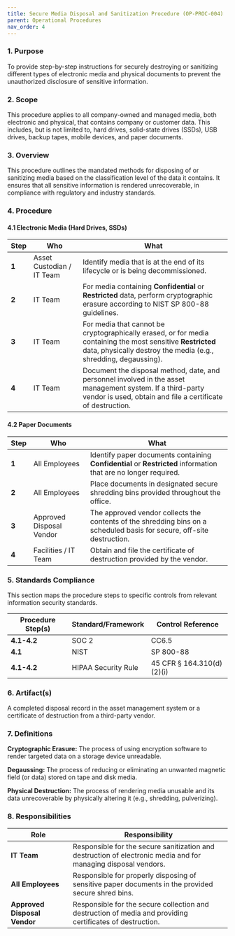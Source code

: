 ```yaml
---
title: Secure Media Disposal and Sanitization Procedure (OP-PROC-004)
parent: Operational Procedures
nav_order: 4
---
```

### 1. Purpose

To provide step-by-step instructions for securely destroying or sanitizing different types of electronic media and physical documents to prevent the unauthorized disclosure of sensitive information.

### 2. Scope

This procedure applies to all company-owned and managed media, both electronic and physical, that contains company or customer data. This includes, but is not limited to, hard drives, solid-state drives (SSDs), USB drives, backup tapes, mobile devices, and paper documents.

### 3. Overview

This procedure outlines the mandated methods for disposing of or sanitizing media based on the classification level of the data it contains. It ensures that all sensitive information is rendered unrecoverable, in compliance with regulatory and industry standards.

### 4. Procedure

#### 4.1 Electronic Media (Hard Drives, SSDs)

| **Step** | **Who**                      | **What**                                                                                                                                                              |
| -------- | ---------------------------- | --------------------------------------------------------------------------------------------------------------------------------------------------------------------- |
| **1**    | Asset Custodian / IT Team    | Identify media that is at the end of its lifecycle or is being decommissioned.                                                                                        |
| **2**    | IT Team                      | For media containing **Confidential** or **Restricted** data, perform cryptographic erasure according to NIST SP 800-88 guidelines.                                     |
| **3**    | IT Team                      | For media that cannot be cryptographically erased, or for media containing the most sensitive **Restricted** data, physically destroy the media (e.g., shredding, degaussing). |
| **4**    | IT Team                      | Document the disposal method, date, and personnel involved in the asset management system. If a third-party vendor is used, obtain and file a certificate of destruction. |

#### 4.2 Paper Documents

| **Step** | **Who**                      | **What**                                                                                                                                                              |
| -------- | ---------------------------- | --------------------------------------------------------------------------------------------------------------------------------------------------------------------- |
| **1**    | All Employees                | Identify paper documents containing **Confidential** or **Restricted** information that are no longer required.                                                           |
| **2**    | All Employees                | Place documents in designated secure shredding bins provided throughout the office.                                                                                   |
| **3**    | Approved Disposal Vendor     | The approved vendor collects the contents of the shredding bins on a scheduled basis for secure, off-site destruction.                                                |
| **4**    | Facilities / IT Team         | Obtain and file the certificate of destruction provided by the vendor.                                                                                                |

### 5. Standards Compliance

This section maps the procedure steps to specific controls from relevant information security standards.

| **Procedure Step(s)** | **Standard/Framework**     | **Control Reference**        |
| --------------------- | -------------------------- | ---------------------------- |
| **4.1-4.2**           | SOC 2                      | CC6.5                        |
| **4.1**               | NIST                       | SP 800-88                    |
| **4.1-4.2**           | HIPAA Security Rule        | 45 CFR § 164.310(d)(2)(i)    |

### 6. Artifact(s)

A completed disposal record in the asset management system or a certificate of destruction from a third-party vendor.

### 7. Definitions

**Cryptographic Erasure:** The process of using encryption software to render targeted data on a storage device unreadable.

**Degaussing:** The process of reducing or eliminating an unwanted magnetic field (or data) stored on tape and disk media.

**Physical Destruction:** The process of rendering media unusable and its data unrecoverable by physically altering it (e.g., shredding, pulverizing).

### 8. Responsibilities

| **Role**                 | **Responsibility**                                                                                             |
| ------------------------ | -------------------------------------------------------------------------------------------------------------- |
| **IT Team**              | Responsible for the secure sanitization and destruction of electronic media and for managing disposal vendors. |
| **All Employees**        | Responsible for properly disposing of sensitive paper documents in the provided secure shred bins.             |
| **Approved Disposal Vendor** | Responsible for the secure collection and destruction of media and providing certificates of destruction.    |
